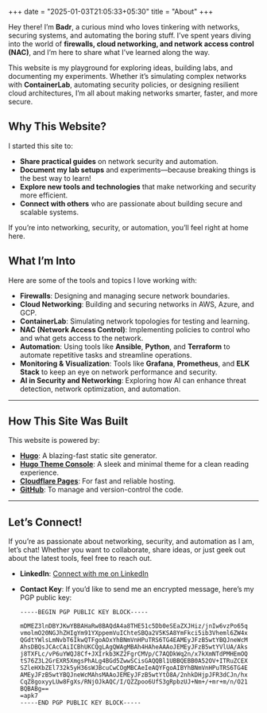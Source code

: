 +++
date = "2025-01-03T21:05:33+05:30"
title = "About"
+++

Hey there! I’m **Badr**, a curious mind who loves tinkering with networks, securing systems, and automating the boring stuff. I’ve spent years diving into the world of **firewalls, cloud networking, and network access control (NAC)**, and I’m here to share what I’ve learned along the way.

This website is my playground for exploring ideas, building labs, and documenting my experiments. Whether it’s simulating complex networks with **ContainerLab**, automating security policies, or designing resilient cloud architectures, I’m all about making networks smarter, faster, and more secure.

## Why This Website?

I started this site to:
- **Share practical guides** on network security and automation.
- **Document my lab setups** and experiments—because breaking things is the best way to learn!
- **Explore new tools and technologies** that make networking and security more efficient.
- **Connect with others** who are passionate about building secure and scalable systems.

If you’re into networking, security, or automation, you’ll feel right at home here.

## What I’m Into

Here are some of the tools and topics I love working with:
- **Firewalls**: Designing and managing secure network boundaries.
- **Cloud Networking**: Building and securing networks in AWS, Azure, and GCP.
- **ContainerLab**: Simulating network topologies for testing and learning.
- **NAC (Network Access Control)**: Implementing policies to control who and what gets access to the network.
- **Automation**: Using tools like **Ansible**, **Python**, and **Terraform** to automate repetitive tasks and streamline operations.
- **Monitoring & Visualization**: Tools like **Grafana**, **Prometheus**, and **ELK Stack** to keep an eye on network performance and security.
- **AI in Security and Networking**: Exploring how AI can enhance threat detection, network optimization, and automation.

---

## How This Site Was Built

This website is powered by:
- **[Hugo](https://gohugo.io/)**: A blazing-fast static site generator.
- **[Hugo Theme Console](https://github.com/mrmierzejewski/hugo-theme-console)**: A sleek and minimal theme for a clean reading experience.
- **[Cloudflare Pages](https://pages.cloudflare.com/)**: For fast and reliable hosting.
- **[GitHub](https://github.com/)**: To manage and version-control the code.

---

## Let’s Connect!

If you’re as passionate about networking, security, and automation as I am, let’s chat! Whether you want to collaborate, share ideas, or just geek out about the latest tools, feel free to reach out.

- **LinkedIn**: [Connect with me on LinkedIn](https://www.linkedin.com/in/bbouazizen)
- **Contact Key**: If you’d like to send me an encrypted message, here’s my PGP public key:

  ```plaintext
  -----BEGIN PGP PUBLIC KEY BLOCK-----

  mDMEZ3lnDBYJKwYBBAHaRw8BAQdA4a8THE51c5Db0eSEaZXJHiz/jnIw6vzPo65q
  vmolmO20NGJhZHIgYm91YXppemVuIChteSBQa2V5KSA8YmFkci5ib3Vheml6ZW4x
  QGdtYWlsLmNvbT6IkwQTFgoAOxYhBNmVnHPuTRS6TG4EAMEyJFzB5wtYBQJneWcM
  AhsDBQsJCAcCAiICBhUKCQgLAgQWAgMBAh4HAheAAAoJEMEyJFzB5wtYVlUA/Aks
  j8TXFLc/vP6uYWQJ8Cf+JXIrkb3KZ2FgrCMVp/C7AQDkWq2n/x7kXmNTdPMHEmOQ
  tS76Z3L2GrEXR5XmgsPhALg4BGd5ZwwSCisGAQQBl1UBBQEBB0A52OV+ITRuZCEX
  SZleHXbZEl732k5yH36sWJBcuCwCOgMBCAeIeAQYFgoAIBYhBNmVnHPuTRS6TG4E
  AMEyJFzB5wtYBQJneWcMAhsMAAoJEMEyJFzB5wtYtO8A/2nhkDHjpJFR3dCJn/hx
  CqZ8goxyyLUw8FgXs/RNjOJkAQC/I/QZZpoo6UfS3gRpbzUJ+Nm+/+mr+m/n/O21
  BQBABg==
  =apk7
  -----END PGP PUBLIC KEY BLOCK-----